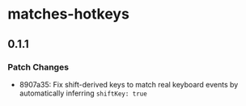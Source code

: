 # matches-hotkeys

## 0.1.1

### Patch Changes

- 8907a35: Fix shift-derived keys to match real keyboard events by automatically inferring `shiftKey: true`
